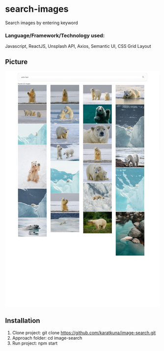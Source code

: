 # search-images
Search images by entering keyword

### Language/Framework/Technology used:
Javascript, ReactJS, Unsplash API, Axios, Semantic UI, CSS Grid Layout

## Picture
![alt text](https://github.com/karatkuna/image-search/blob/master/app-img/index.png?raw=true)

## Installation
1. Clone project: git clone https://github.com/karatkuna/image-search.git
2. Approach folder: cd image-search
3. Run project: npm start
